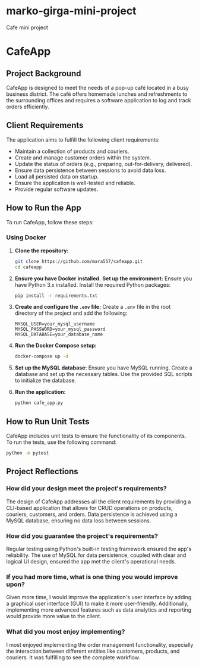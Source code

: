 
# marko-girga-mini-project
Cafe mini project

# CafeApp

## Project Background

CafeApp is designed to meet the needs of a pop-up café located in a busy business district. The café offers homemade lunches and refreshments to the surrounding offices and requires a software application to log and track orders efficiently.

## Client Requirements

The application aims to fulfill the following client requirements:
- Maintain a collection of products and couriers.
- Create and manage customer orders within the system.
- Update the status of orders (e.g., preparing, out-for-delivery, delivered).
- Ensure data persistence between sessions to avoid data loss.
- Load all persisted data on startup.
- Ensure the application is well-tested and reliable.
- Provide regular software updates.

## How to Run the App

To run CafeApp, follow these steps:

### Using Docker

1. **Clone the repository:**
   ```sh
   git clone https://github.com/mara557/cafeapp.git
   cd cafeapp
   ```

2. **Ensure you have Docker installed.**
   **Set up the environment:**
   Ensure you have Python 3.x installed. Install the required Python packages:
   ```sh
   pip install -r requirements.txt
   ```

3. **Create and configure the `.env` file:**
   Create a `.env` file in the root directory of the project and add the following:
   ```env
   MYSQL_USER=your_mysql_username
   MYSQL_PASSWORD=your_mysql_password
   MYSQL_DATABASE=your_database_name
   ```

4. **Run the Docker Compose setup:**
   ```sh
   docker-compose up -d
   ```

5. **Set up the MySQL database:**
   Ensure you have MySQL running. Create a database and set up the necessary tables. Use the provided SQL scripts to initialize the database.

6. **Run the application:**
   ```sh
   python cafe_app.py
   ```


## How to Run Unit Tests

CafeApp includes unit tests to ensure the functionality of its components. To run the tests, use the following command:
```sh
python -m pytest
```

## Project Reflections

### How did your design meet the project's requirements?
The design of CafeApp addresses all the client requirements by providing a CLI-based application that allows for CRUD operations on products, couriers, customers, and orders. Data persistence is achieved using a MySQL database, ensuring no data loss between sessions.

### How did you guarantee the project's requirements?
Regular testing using Python's built-in testing framework ensured the app's reliability. The use of MySQL for data persistence, coupled with clear and logical UI design, ensured the app met the client's operational needs.

### If you had more time, what is one thing you would improve upon?
Given more time, I would improve the application's user interface by adding a graphical user interface (GUI) to make it more user-friendly. Additionally, implementing more advanced features such as data analytics and reporting would provide more value to the client.

### What did you most enjoy implementing?
I most enjoyed implementing the order management functionality, especially the interaction between different entities like customers, products, and couriers. It was fulfilling to see the complete workflow.
